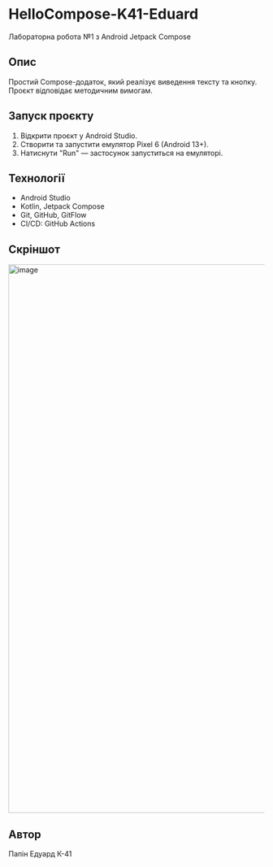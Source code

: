 # HelloCompose-K41-Eduard

Лабораторна робота №1 з Android Jetpack Compose

## Опис

Простий Compose-додаток, який реалізує виведення тексту та кнопку. Проєкт відповідає методичним вимогам.

## Запуск проєкту

1. Відкрити проєкт у Android Studio.
2. Створити та запустити емулятор Pixel 6 (Android 13+).
3. Натиснути "Run" — застосунок запуститься на емуляторі.

## Технології

- Android Studio
- Kotlin, Jetpack Compose
- Git, GitHub, GitFlow
- CI/CD: GitHub Actions

## Скріншот
<img width="1920" height="1080" alt="image" src="https://github.com/user-attachments/assets/98926d05-ad24-44d9-9dc8-ec288f15ab79" />

## Автор

Папін Едуард К-41

